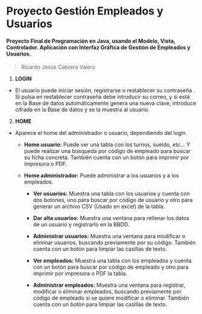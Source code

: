 # Proyecto Gestión Empleados y Usuarios

#### Proyecto Final de Programación en Java, usando el Modelo, Vista, Controlador. Aplicación con Interfaz Gráfica de Gestión de Empleados y Usuarios.

>Ricardo Jesús Cabrera Valero

1. __**LOGIN**__
 * El usuario puede iniciar sesión, registrarse o restablecer su contraseña . Si pulsa en restablecer contraseña debe introducir su correo, y si está en la Base de datos automáticamente genera una nueva clave, introduce cifrada en la Base de datos y se la muestra al usuario.
 
2. __**HOME**__
 * Aparece el home del administrador o usuario, dependiendo del login.
    * **Home usuario:** Puede ver una tabla con los turnos, sueldo, etc... Y puede realizar una búsqueda por código de empleado para buscar su ficha concreta. También cuenta con un botón para imprimir por impresora o PDF.
    
    * **Home administrador:** Puede administrar a los usuarios y a los empleados.
      * **Ver usuarios:** Muestra una tabla con los usuarios y cuenta con dos botones, uno para buscar por código de usuario y otro para generar un archivo CSV (Usado en excel) de la tabla.
      * **Dar alta usuarios:** Muestra una ventana para rellenar los datos de un usuario y registrarlo en la BBDD.
      * **Administrar usuarios:** Muestra una ventana para modificar o eliminar usuarios, buscando previamente por su código. También cuenta con un botón para limpiar las casillas de texto.
      
      * **Ver empleados:** Muestra una tabla con los empleados y cuenta con un botón para buscar por código de empleado y otro para imprimir por impresora o PDF la tabla.
      * **Administrar empleados:** Muestra una ventana para registrar, modificar o eliminar empleados, buscando previamente por código de empleado si se quiere modificar o eliminar. También cuenta con un botón para limpiar las casillas de texto.
